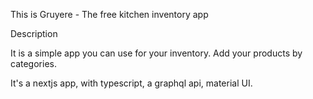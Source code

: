 This is Gruyere - The free kitchen inventory app

Description

It is a simple app you can use for your inventory. Add your products by categories. 

It's a nextjs app, with typescript, a graphql api, material UI.